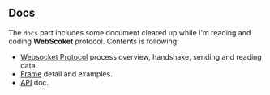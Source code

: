 ## Docs 

The `docs` part includes some document cleared up while I'm reading and coding **WebScoket** protocol. Contents is following:  

* [Websocket Protocol](Websocket-Protocol.md) process overview, handshake, sending and reading data.
* [Frame](Frame.md) detail and examples.
* [API](API.md) doc.
